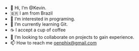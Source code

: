- 👋 Hi, I’m @Kevin.
- 🇧🇷 I am from Brazil
- 👀 I’m interested in programing.
- 🌱 I’m currently learning Git.
- ☕️ I accept a cup of coffee
- 💞 I’m looking to collaborate on projects to gain experience.
- 📫 How to reach me oenphix@gmail.com
<!---
Kevin-OenPhix/Kevin-OenPhix is a ✨ special ✨ repository because its `README.md` (this file) appears on your GitHub profile.
You can click the Preview link to take a look at your changes.
--->
